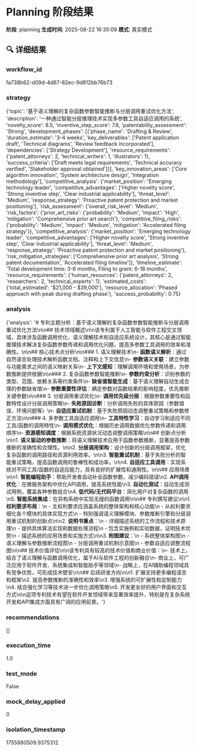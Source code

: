 # Planning 阶段结果

**阶段**: planning
**生成时间**: 2025-08-22 16:35:09
**模式**: 真实模式

## 🔍 详细结果

### workflow_id
fa738b62-d09d-4d67-82ec-9d812bb76b73

### strategy
{'topic': '基于语义理解的复杂函数参数智能推断与分层调用重试优化方法', 'description': '一种通过智能分层推理技术实现多参数工具自适应调用的系统', 'novelty_score': 8.5, 'inventive_step_score': 7.8, 'patentability_assessment': 'Strong', 'development_phases': [{'phase_name': 'Drafting & Review', 'duration_estimate': '3-4 weeks', 'key_deliverables': ['Patent application draft', 'Technical diagrams', 'Review feedback incorporated'], 'dependencies': ['Strategy Development'], 'resource_requirements': {'patent_attorneys': 2, 'technical_writers': 1, 'illustrators': 1}, 'success_criteria': ['Draft meets legal requirements', 'Technical accuracy verified', 'Stakeholder approval obtained']}], 'key_innovation_areas': ['Core algorithm innovation', 'System architecture design', 'Integration methodology'], 'competitive_analysis': {'market_position': 'Emerging technology leader', 'competitive_advantages': ['Higher novelty score', 'Strong inventive step', 'Clear industrial applicability'], 'threat_level': 'Medium', 'response_strategy': 'Proactive patent protection and market positioning'}, 'risk_assessment': {'overall_risk_level': 'Medium', 'risk_factors': {'prior_art_risks': {'probability': 'Medium', 'impact': 'High', 'mitigation': 'Comprehensive prior art search'}, 'competitive_filing_risks': {'probability': 'Medium', 'impact': 'Medium', 'mitigation': 'Accelerated filing strategy'}}, 'competitive_analysis': {'market_position': 'Emerging technology leader', 'competitive_advantages': ['Higher novelty score', 'Strong inventive step', 'Clear industrial applicability'], 'threat_level': 'Medium', 'response_strategy': 'Proactive patent protection and market positioning'}, 'risk_mitigation_strategies': ['Comprehensive prior art analysis', 'Strong patent documentation', 'Accelerated filing timeline']}, 'timeline_estimate': 'Total development time: 3-6 months, Filing to grant: 6-18 months', 'resource_requirements': {'human_resources': {'patent_attorneys': 2, 'researchers': 2, 'technical_experts': 1}, 'estimated_costs': {'total_estimated': '$21,000 - $39,000'}, 'resource_allocation': 'Phased approach with peak during drafting phase'}, 'success_probability': 0.75}

### analysis
{'analysis': '# 专利主题分析：基于语义理解的复杂函数参数智能推断与分层调用重试优化方法\n\n## 技术领域概述\n\n该专利属于人工智能与软件工程交叉领域，具体涉及函数调用优化、语义理解技术和自适应系统设计。其核心是通过智能推理技术解决复杂函数参数传递和调用优化问题，提高多参数工具调用的效率和准确性。\n\n## 核心技术点分析\n\n### 1. 语义理解技术\n- **函数语义解析**：通过自然语言处理技术解析函数文档、注释和上下文信息\n- **参数语义关联**：建立参数与功能需求之间的语义映射关系\n- **上下文感知**：理解调用环境和使用场景，为参数推断提供依据\n\n### 2. 复杂函数参数智能推断\n- **参数约束分析**：识别参数的类型、范围、依赖关系等约束条件\n- **缺省值智能生成**：基于语义理解自动生成合理的参数缺省值\n- **参数重要性评估**：确定参数对函数结果的影响程度，优先推断关键参数\n\n### 3. 分层调用重试优化\n- **调用优先级分层**：根据参数重要性和函数特性设计分层调用策略\n- **失败原因诊断**：分析调用失败的具体原因（参数错误、环境问题等）\n- **自适应重试机制**：基于失败原因动态调整重试策略和参数修正方法\n\n### 4. 多参数工具自适应调用\n- **工具特性学习**：自动学习和适应不同工具/函数的调用特性\n- **调用模式优化**：根据历史调用数据优化参数传递和调用顺序\n- **资源感知调度**：根据系统资源状况动态调整调用策略\n\n## 创新点分析\n\n1. **语义驱动的参数推断**：将语义理解技术应用于函数参数推断，显著提高参数推断的准确性和合理性。\n\n2. **分层调用架构**：设计创新的分层调用框架，优化复杂函数的调用路径和资源利用效率。\n\n3. **智能重试机制**：基于失败分析的智能重试策略，提高函数调用的鲁棒性和成功率。\n\n4. **自适应工具调用**：实现系统对不同工具/函数的自适应能力，具有良好的扩展性和通用性。\n\n## 应用场景\n\n1. **智能编程助手**：帮助开发者自动补全函数参数，减少编码错误\n2. **API调用优化**：在微服务架构中优化API调用，提高系统性能\n3. **自动化测试**：自动生成测试用例，覆盖各种参数组合\n4. **低代码/无代码平台**：简化用户对复杂函数的调用\n5. **智能系统集成**：在异构系统中实现无缝的函数调用\n\n## 专利撰写建议\n\n1. **权利要求布局**：\n   - 主权利要求应涵盖系统的整体架构和核心功能\n   - 从权利要求细化各个模块的具体实现方式\n   - 特别强调语义理解模块、参数推断引擎和分层调用重试机制的创新点\n\n2. **说明书重点**：\n   - 详细描述系统的工作流程和技术原理\n   - 提供具体算法实现和数据处理流程\n   - 包含实施例和实验数据，证明技术优势\n   - 描述系统的应用场景和实施方式\n\n3. **附图建议**：\n   - 系统整体架构图\n   - 语义理解与参数推断流程图\n   - 分层调用重试机制示意图\n   - 参数自适应调整流程图\n\n## 技术价值评估\n\n该专利具有较高的技术价值和商业价值：\n- 技术上，结合了语义理解与函数调用优化，属于AI与软件工程的创新融合\n- 商业上，可广泛应用于软件开发、系统集成和智能助手等领域\n- 战略上，在AI辅助编程领域具有竞争优势，可形成技术壁垒\n\n## 后续研发方向\n\n1. 扩展支持更多编程语言和框架\n2. 提高参数推断的准确性和效率\n3. 增强系统的可扩展性和定制能力\n4. 结合强化学习等技术进一步优化调用策略\n5. 开发更友好的用户界面和交互方式\n\n这项专利技术有望在软件开发领域带来显著效率提升，特别是在复杂系统开发和API集成方面具有广阔的应用前景。'}

### recommendations
[]

### execution_time
1.0

### test_mode
False

### mock_delay_applied
0

### isolation_timestamp
1755880509.9375312
